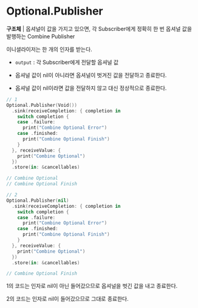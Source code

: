 # Optional.Publisher

**구조체** | 옵셔널이 값을 가지고 있으면, 각 Subscriber에게 정확히 한 번 옵셔널 값을 발행하는 Combine Publisher

이니셜라이저는 한 개의 인자를 받는다.

- `output` : 각 Subscriber에게 전달할 옵셔널 값

- 옵셔널 값이 nil이 아니라면 옵셔널이 벗겨진 값을 전달하고 종료한다.
- 옵셔널 값이 nil이라면 값을 전달하지 않고 대신 정상적으로 종료한다.

```swift
// 1
Optional.Publisher(Void())
  .sink(receiveCompletion: { completion in
    switch completion {
    case .failure:
      print("Combine Optional Error")
    case .finished:
      print("Combine Optional Finish")
    }
  }, receiveValue: {
    print("Combine Optional")
  })
  .store(in: &cancellables)

// Combine Optional
// Combine Optional Finish

// 2
Optional.Publisher(nil)
  .sink(receiveCompletion: { completion in
    switch completion {
    case .failure:
      print("Combine Optional Error")
    case .finished:
      print("Combine Optional Finish")
    }
  }, receiveValue: {
    print("Combine Optional")
  })
  .store(in: &cancellables)

// Combine Optional Finish
```

1의 코드는 인자로 nil이 아닌 들어갔으므로 옵셔널을 벗긴 값을 내고 종료한다.

2의 코드는 인자로 nil이 들어갔으므로 그대로 종료한다.